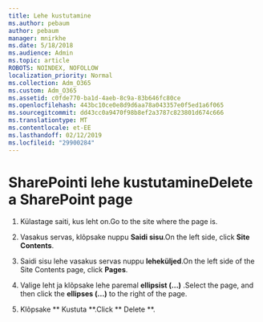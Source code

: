 ```yaml
---
title: Lehe kustutamine
ms.author: pebaum
author: pebaum
manager: mnirkhe
ms.date: 5/18/2018
ms.audience: Admin
ms.topic: article
ROBOTS: NOINDEX, NOFOLLOW
localization_priority: Normal
ms.collection: Adm_O365
ms.custom: Adm_O365
ms.assetid: c0fde770-ba1d-4aeb-8c9a-83b646fc80ce
ms.openlocfilehash: 443bc10ce0e8d9d6aa78a043357e0f5ed1a6f065
ms.sourcegitcommit: dd43cc0a9470f98b8ef2a3787c823801d674c666
ms.translationtype: MT
ms.contentlocale: et-EE
ms.lasthandoff: 02/12/2019
ms.locfileid: "29900284"
---
```

# <a name="delete-a-sharepoint-page"></a><span data-ttu-id="87d6b-102">SharePointi lehe kustutamine</span><span class="sxs-lookup"><span data-stu-id="87d6b-102">Delete a SharePoint page</span></span>

1. <span data-ttu-id="87d6b-103">Külastage saiti, kus leht on.</span><span class="sxs-lookup"><span data-stu-id="87d6b-103">Go to the site where the page is.</span></span>
    
2. <span data-ttu-id="87d6b-104">Vasakus servas, klõpsake nuppu **Saidi sisu**.</span><span class="sxs-lookup"><span data-stu-id="87d6b-104">On the left side, click **Site Contents**.</span></span> 
    
3. <span data-ttu-id="87d6b-105">Saidi sisu lehe vasakus servas nuppu **leheküljed**.</span><span class="sxs-lookup"><span data-stu-id="87d6b-105">On the left side of the Site Contents page, click **Pages**.</span></span> 
    
4. <span data-ttu-id="87d6b-106">Valige leht ja klõpsake lehe paremal **ellipsist (...)** .</span><span class="sxs-lookup"><span data-stu-id="87d6b-106">Select the page, and then click the **ellipses (...)** to the right of the page.</span></span> 
    
5. <span data-ttu-id="87d6b-107">Klõpsake \*\* Kustuta \*\*.</span><span class="sxs-lookup"><span data-stu-id="87d6b-107">Click \*\* Delete \*\*.</span></span> 
    

